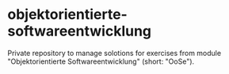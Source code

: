 # objektorientierte-softwareentwicklung
Private repository to manage solotions for exercises from module "Objektorientierte Softwareentwicklung" (short: "OoSe").
